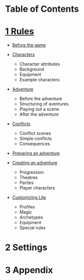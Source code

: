 # Table of Contents

# [1 Rules](Rules/README.md)

- [Before the game](./Rules/01_BeforeTheGame.md)
- [Characters](./Rules/02_Characters.md)

  - Character attributes
  - Background
  - Equipment
  - Example characters

- [Adventure](./Rules/03_Adventure.md)

  - Before the adventure
  - Structuring of aventures
  - Playing out a scene
  - After the adventure

- [Conflicts](./Rules/04_Conflicts.md)

  - Conflict scenes
  - Simple conflicts
  - Consequences

- [Preparing an adventure](./Rules/05_PreparingAdventures.md)
- [Creating an adventure](./Rules/06_CreateAdventures.md)

  - Progression
  - Theatres
  - Parties
  - Player characters

- [Customizing Lite](./Rules/07_CustomizingLite.md)
  - Profiles
  - Magic
  - Archetypes
  - Equipment
  - Special rules

# 2 Settings

# 3 Appendix
